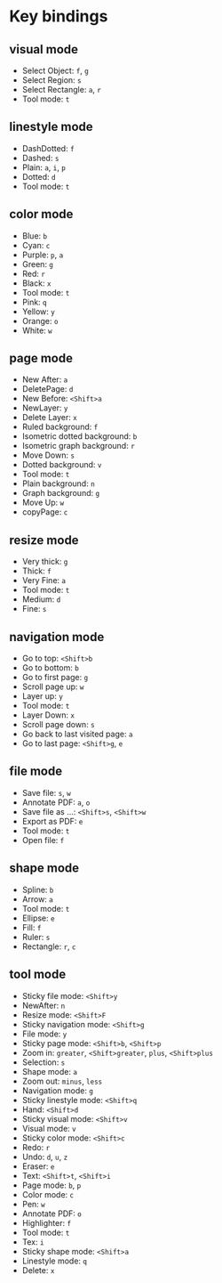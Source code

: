 # Key bindings

## visual mode

* Select Object: `f`, `g`
* Select Region: `s`
* Select Rectangle: `a`, `r`
* Tool mode: `t`

## linestyle mode

* DashDotted: `f`
* Dashed: `s`
* Plain: `a`, `i`, `p`
* Dotted: `d`
* Tool mode: `t`

## color mode

* Blue: `b`
* Cyan: `c`
* Purple: `p`, `a`
* Green: `g`
* Red: `r`
* Black: `x`
* Tool mode: `t`
* Pink: `q`
* Yellow: `y`
* Orange: `o`
* White: `w`

## page mode

* New After: `a`
* DeletePage: `d`
* New Before: `<Shift>a`
* NewLayer: `y`
* Delete Layer: `x`
* Ruled background: `f`
* Isometric dotted background: `b`
* Isometric graph background: `r`
* Move Down: `s`
* Dotted background: `v`
* Tool mode: `t`
* Plain background: `n`
* Graph background: `g`
* Move Up: `w`
* copyPage: `c`

## resize mode

* Very thick: `g`
* Thick: `f`
* Very Fine: `a`
* Tool mode: `t`
* Medium: `d`
* Fine: `s`

## navigation mode

* Go to top: `<Shift>b`
* Go to bottom: `b`
* Go to first page: `g`
* Scroll page up: `w`
* Layer up: `y`
* Tool mode: `t`
* Layer Down: `x`
* Scroll page down: `s`
* Go back to last visited page: `a`
* Go to last page: `<Shift>g`, `e`

## file mode

* Save file: `s`, `w`
* Annotate PDF: `a`, `o`
* Save file as ...: `<Shift>s`, `<Shift>w`
* Export as PDF: `e`
* Tool mode: `t`
* Open file: `f`

## shape mode

* Spline: `b`
* Arrow: `a`
* Tool mode: `t`
* Ellipse: `e`
* Fill: `f`
* Ruler: `s`
* Rectangle: `r`, `c`

## tool mode

* Sticky file mode: `<Shift>y`
* NewAfter: `n`
* Resize mode: `<Shift>F`
* Sticky navigation mode: `<Shift>g`
* File mode: `y`
* Sticky page mode: `<Shift>b`, `<Shift>p`
* Zoom in: `greater`, `<Shift>greater`, `plus`, `<Shift>plus`
* Selection: `s`
* Shape mode: `a`
* Zoom out: `minus`, `less`
* Navigation mode: `g`
* Sticky linestyle mode: `<Shift>q`
* Hand: `<Shift>d`
* Sticky visual mode: `<Shift>v`
* Visual mode: `v`
* Sticky color mode: `<Shift>c`
* Redo: `r`
* Undo: `d`, `u`, `z`
* Eraser: `e`
* Text: `<Shift>t`, `<Shift>i`
* Page mode: `b`, `p`
* Color mode: `c`
* Pen: `w`
* Annotate PDF: `o`
* Highlighter: `f`
* Tool mode: `t`
* Tex: `i`
* Sticky shape mode: `<Shift>a`
* Linestyle mode: `q`
* Delete: `x`

